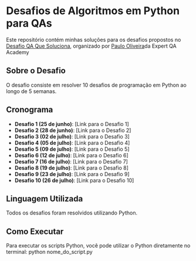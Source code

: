 # Desafios de Algoritmos em Python para QAs

Este repositório contém minhas soluções para os desafios propostos no [Desafio QA Que Soluciona](https://github.com/paulocoliveira/desafio-qa-que-soluciona), organizado por [Paulo Oliveira](https://www.linkedin.com/in/pcesar/)da Expert QA Academy

## Sobre o Desafio

O desafio consiste em resolver 10 desafios de programação em Python ao longo de 5 semanas.

## Cronograma

- **Desafio 1 (25 de junho)**: [Link para o Desafio 1]
- **Desafio 2 (28 de junho)**: [Link para o Desafio 2]
- **Desafio 3 (02 de julho)**: [Link para o Desafio 3]
- **Desafio 4 (05 de julho)**: [Link para o Desafio 4]
- **Desafio 5 (09 de julho)**: [Link para o Desafio 5]
- **Desafio 6 (12 de julho)**: [Link para o Desafio 6]
- **Desafio 7 (16 de julho)**: [Link para o Desafio 7]
- **Desafio 8 (19 de julho)**: [Link para o Desafio 8]
- **Desafio 9 (23 de julho)**: [Link para o Desafio 9]
- **Desafio 10 (26 de julho)**: [Link para o Desafio 10]

## Linguagem Utilizada

Todos os desafios foram resolvidos utilizando Python.

## Como Executar

Para executar os scripts Python, você pode utilizar o Python diretamente no terminal:
python nome_do_script.py
